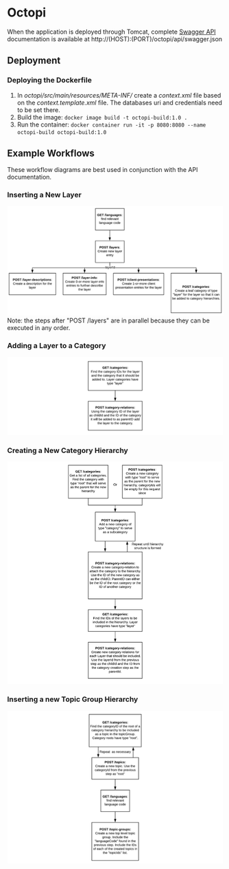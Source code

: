 # Octopi

When the application is deployed through Tomcat, complete [Swagger API](https://swagger.io/) 
documentation is available at http://\(HOST\):\(PORT\)/octopi/api/swagger.json

## Deployment

### Deploying the Dockerfile
1. In *octopi/src/main/resources/META-INF/* create a *context.xml* file based on the *context.template.xml* file. The databases uri and credentials need to be set there.
2. Build the image: `docker image build -t octopi-build:1.0 .`
3. Run the container: `docker container run -it -p 8080:8080 --name octopi-build octopi-build:1.0`

## Example Workflows
These workflow diagrams are best used in conjunction with the API documentation.

### Inserting a New Layer
![Workflow diagram: create a new layer](/diagrams/create_new_layer.png)
Note: the steps after "POST /layers" are in parallel because they can be executed in any order.

### Adding a Layer to a Category
![Workflow diagram: add a layer to a category](/diagrams/add_layer_to_category.png)

### Creating a New Category Hierarchy
![Workflow diagram: create a new category hierarchy](/diagrams/create_category_hierarchy.png)

### Inserting a new Topic Group Hierarchy
![Workflow diagram: create a new topic group hierarchy](/diagrams/create_topic_group_hierarchy.png)

